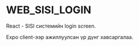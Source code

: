 # WEB_SISI_LOGIN

React - SISI системийн login screen.

Expo client-ээр ажиллуулсан үр дүнг хавсаргалаа.

